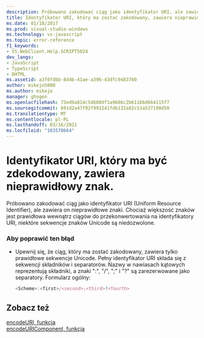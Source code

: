```yaml
---
description: Próbowano zakodować ciąg jako identyfikator URI, ale zawiera on nieprawidłowe znaki.
title: Identyfikator URI, który ma zostać zakodowany, zawiera nieprawidłowy znak | Microsoft Docs
ms.date: 01/18/2017
ms.prod: visual-studio-windows
ms.technology: vs-javascript
ms.topic: error-reference
f1_keywords:
- VS.WebClient.Help.SCRIPT5024
dev_langs:
- JavaScript
- TypeScript
- DHTML
ms.assetid: a3f0fdbb-8d4b-41ae-a396-43dfc9483760
author: mikejo5000
ms.author: mikejo
manager: ghogen
ms.openlocfilehash: 73ed9a814c5d608df1a9686c2b61166d664115f7
ms.sourcegitcommit: 691d2a47f92f991241fdb132a82c53a537198d50
ms.translationtype: MT
ms.contentlocale: pl-PL
ms.lasthandoff: 03/16/2021
ms.locfileid: "103570664"
---
```

# <a name="the-uri-to-be-encoded-contains-an-invalid-character"></a>Identyfikator URI, który ma być zdekodowany, zawiera nieprawidłowy znak.
Próbowano zakodować ciąg jako identyfikator URI (Uniform Resource Identifier), ale zawiera on nieprawidłowe znaki. Chociaż większość znaków jest prawidłowa wewnątrz ciągów do przekonwertowania na identyfikatory URI, niektóre sekwencje znaków Unicode są niedozwolone.  
  
### <a name="to-correct-this-error"></a>Aby poprawić ten błąd  
  
- Upewnij się, że ciąg, który ma zostać zakodowany, zawiera tylko prawidłowe sekwencje Unicode. Pełny identyfikator URI składa się z sekwencji składników i separatorów. Nazwy w nawiasach kątowych reprezentują składniki, a znaki ":", "/", ";" i "?" są zarezerwowane jako separatory. Formularz ogólny:  
  
    ```JavaScript  
    <Scheme>:<first>/<second>;<third>?<fourth>  
    ```  
  
## <a name="see-also"></a>Zobacz też  
 [encodeURI, funkcja](https://developer.mozilla.org/docs/Web/JavaScript/Reference/Global_Objects/encodeuri)   
 [encodeURIComponent, funkcja](https://developer.mozilla.org/docs/Web/JavaScript/Reference/Global_Objects/encodeuricomponent)
